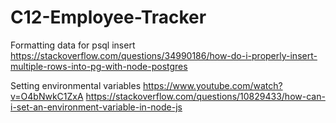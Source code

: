 # C12-Employee-Tracker



Formatting data for psql insert
https://stackoverflow.com/questions/34990186/how-do-i-properly-insert-multiple-rows-into-pg-with-node-postgres

Setting environmental variables
https://www.youtube.com/watch?v=O4bNwkC1ZxA
https://stackoverflow.com/questions/10829433/how-can-i-set-an-environment-variable-in-node-js
